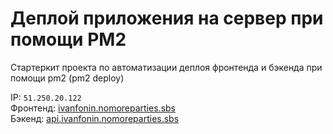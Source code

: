 # Деплой приложения на сервер при помощи PM2

Стартеркит проекта по автоматизации деплоя фронтенда и бэкенда при помощи pm2 (pm2 deploy)

IP: `51.250.20.122`  
Фронтенд: [ivanfonin.nomoreparties.sbs](https://ivanfonin.nomoreparties.sbs/)  
Бэкенд: [api.ivanfonin.nomoreparties.sbs](https://api.ivanfonin.nomoreparties.sbs/)  